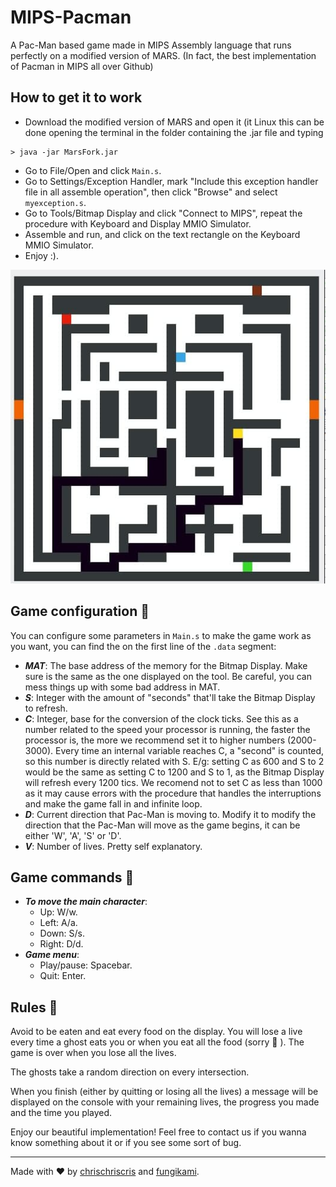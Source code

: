 # MIPS-Pacman 

A Pac-Man based game made in MIPS Assembly language that runs perfectly on a modified version of MARS. (In fact, the best implementation of Pacman in MIPS all over Github)

## How to get it to work

+ Download the modified version of MARS and open it (it Linux this can be done opening the terminal in the folder containing the .jar file and typing
```
> java -jar MarsFork.jar
```

+ Go to File/Open and click `Main.s`.
+ Go to Settings/Exception Handler, mark "Include this exception handler file in all assemble operation", then click "Browse" and select `myexception.s`.
+ Go to Tools/Bitmap Display and click "Connect to MIPS", repeat the procedure with Keyboard and Display MMIO Simulator.
+ Assemble and run, and click on the text rectangle on the Keyboard MMIO Simulator.
+ Enjoy :).

![Screenshot of the Bitmap Display running Pac-Man MIPS implementation](PacManCaptura.jpg?raw=true "Bitmap Display screenshot running Pac-Man")

## Game configuration 🔧

You can configure some parameters in `Main.s` to make the game work as you want, you can find the on the first line of the `.data` segment:

+ ***MAT***: The base address of the memory for the Bitmap Display. Make sure is the same as the one displayed on the tool. Be careful, you can mess things up with some bad address in MAT.
+ ***S***: Integer with the amount of "seconds" that'll take the Bitmap Display to refresh.
+ ***C***: Integer, base for the conversion of the clock ticks. See this as a number related to the speed your processor is running, the faster the processor is, the more we recommend set it to higher numbers (2000-3000). Every time an internal variable reaches C, a "second" is counted, so this number is directly related with S. E/g: setting C as 600 and S to 2 would be the same as setting C to 1200 and S to 1, as the Bitmap Display will refresh every 1200 tics. We recomend not to set C as less than 1000 as it may cause errors with the procedure that handles the interruptions and make the game fall in and infinite loop.
+ ***D***: Current direction that Pac-Man is moving to. Modify it to modify the direction that the Pac-Man will move as the game begins, it can be either 'W', 'A', 'S' or 'D'.
+ ***V***: Number of lives. Pretty self explanatory.

## Game commands 👾

+ ***To move the main character***:
  - Up: W/w.
  - Left: A/a.
  - Down: S/s.
  - Right: D/d.
+ ***Game menu***:
  - Play/pause: Spacebar.
  - Quit: Enter.

## Rules 📏

Avoid to be eaten and eat every food on the display. You will lose a live every time a ghost eats you or when you eat all the food (sorry 🙁 ). The game is over when you lose all the lives.

The ghosts take a random direction on every intersection.

When you finish (either by quitting or losing all the lives) a message will be displayed on the console with your remaining lives, the progress you made and the time you played.

Enjoy our beautiful implementation! Feel free to contact us if you wanna know something about it or if you see some sort of bug.

---

Made with ❤ by [chrischriscris](https://github.com/chrischriscris/) and [fungikami](https://github.com/fungikami/).
